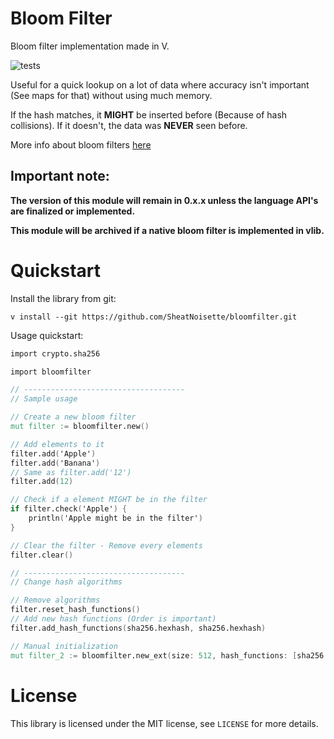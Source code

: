 # Bloom Filter

Bloom filter implementation made in V.

![tests](https://github.com/SheatNoisette/bloomfilter/actions/workflows/makefile.yml/badge.svg)

Useful for a quick lookup on a lot of data where accuracy isn't important
(See maps for that) without using much memory.

If the hash matches, it **MIGHT** be inserted before (Because of hash collisions). If it doesn't, the data
was **NEVER** seen before.

More info about bloom filters [here](https://en.wikipedia.org/wiki/Bloom_filter)

Important note:
---

**The version of this module will remain in 0.x.x unless the language API's are finalized or
implemented.**

**This module will be archived if a native bloom filter is implemented in vlib.**

# Quickstart

Install the library from git:
```
v install --git https://github.com/SheatNoisette/bloomfilter.git
```

Usage quickstart:
```v
import crypto.sha256

import bloomfilter

// ------------------------------------
// Sample usage

// Create a new bloom filter
mut filter := bloomfilter.new()

// Add elements to it
filter.add('Apple')
filter.add('Banana')
// Same as filter.add('12')
filter.add(12)

// Check if a element MIGHT be in the filter
if filter.check('Apple') {
    println('Apple might be in the filter')
}

// Clear the filter - Remove every elements
filter.clear()

// ------------------------------------
// Change hash algorithms

// Remove algorithms
filter.reset_hash_functions()
// Add new hash functions (Order is important)
filter.add_hash_functions(sha256.hexhash, sha256.hexhash)

// Manual initialization
mut filter_2 := bloomfilter.new_ext(size: 512, hash_functions: [sha256.hexhash])
```

# License
This library is licensed under the MIT license, see ```LICENSE``` for more
details.
